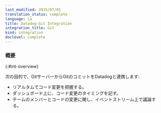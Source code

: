 ```yaml
---
last_modified: 2015/07/01
translation_status: complete
language: ja
title: Datadog-Git Integration
integration_title: Git
kind: integration
doclevel: complete
---
```


<!-- ### Overview
{:#int-overview}

Capture Git commits directly from your Git server to:

- Keep track of code changes in real time.
- Add code change markers on all your dashboards.
- Discuss code changes with your team. -->

### 概要
{:#int-overview}

次の目的で、GitサーバーからGitのコミットをDatadogと連携します:

* リアルタムでコード変更を把握する。
* ダッシュボード上に、コード変更のタイミングを記す。
* チームのメンバーとコードの変更に関し、イベントストリーム上で議論する。
